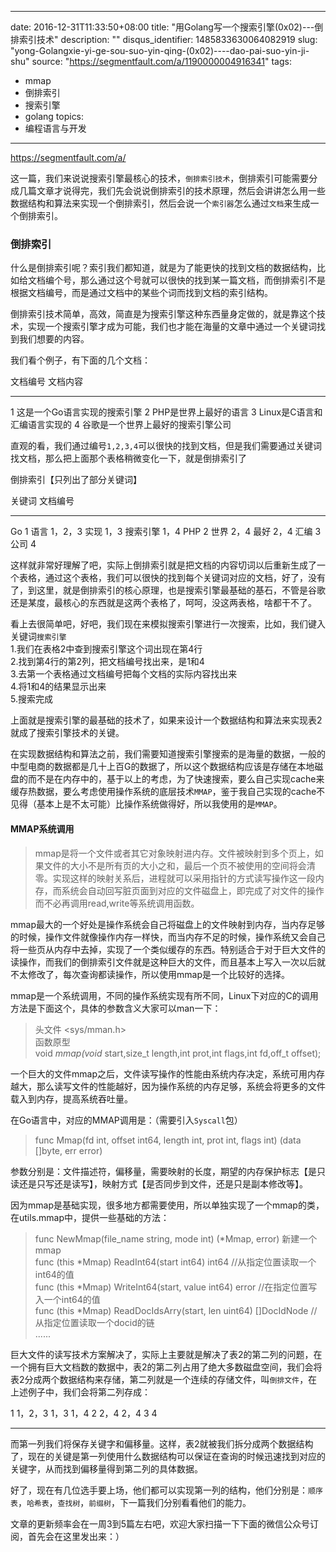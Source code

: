 
---
date: 2016-12-31T11:33:50+08:00
title: "用Golang写一个搜索引擎(0x02)---倒排索引技术"
description: ""
disqus_identifier: 1485833630064082919
slug: "yong-Golangxie-yi-ge-sou-suo-yin-qing-(0x02)----dao-pai-suo-yin-ji-shu"
source: "https://segmentfault.com/a/1190000004916341"
tags: 
- mmap 
- 倒排索引 
- 搜索引擎 
- golang 
topics:
- 编程语言与开发
---

https://segmentfault.com/a/

这一篇，我们来说说搜索引擎最核心的技术，`倒排索引技术`，倒排索引可能需要分成几篇文章才说得完，我们先会说说倒排索引的技术原理，然后会讲讲怎么用一些数据结构和算法来实现一个倒排索引，然后会说一个`索引器`怎么通过`文档`来生成一个倒排索引。

### 倒排索引

什么是倒排索引呢？索引我们都知道，就是为了能更快的找到文档的数据结构，比如给文档编个号，那么通过这个号就可以很快的找到某一篇文档，而倒排索引不是根据文档编号，而是通过文档中的某些个词而找到文档的索引结构。

倒排索引技术简单，高效，简直是为搜索引擎这种东西量身定做的，就是靠这个技术，实现一个搜索引擎才成为可能，我们也才能在海量的文章中通过一个关键词找到我们想要的内容。

我们看个例子，有下面的几个文档：

  文档编号   文档内容
  ---------- ------------------------------------
  1          这是一个Go语言实现的搜索引擎
  2          PHP是世界上最好的语言
  3          Linux是C语言和汇编语言实现的
  4          谷歌是一个世界上最好的搜索引擎公司

直观的看，我们通过编号`1,2,3,4`可以很快的找到文档，但是我们需要通过关键词找文档，那么把上面那个表格稍微变化一下，就是倒排索引了

倒排索引【只列出了部分关键词】

  关键词     文档编号
  ---------- ----------
  Go         1
  语言       1，2，3
  实现       1，3
  搜索引擎   1，4
  PHP        2
  世界       2，4
  最好       2，4
  汇编       3
  公司       4

这样就非常好理解了吧，实际上倒排索引就是把文档的内容切词以后重新生成了一个表格，通过这个表格，我们可以很快的找到每个关键词对应的文档，好了，没有了，到这里，就是倒排索引的核心原理，也是搜索引擎最基础的基石，不管是谷歌还是某度，最核心的东西就是这两个表格了，呵呵，没这两表格，啥都干不了。

看上去很简单吧，好吧，我们现在来模拟搜索引擎进行一次搜索，比如，我们键入关键词`搜索引擎`\
1.我们在表格2中查到搜索引擎这个词出现在第4行\
2.找到第4行的第2列，把文档编号找出来，是1和4\
3.去第一个表格通过文档编号把每个文档的实际内容找出来\
4.将1和4的结果显示出来\
5.搜索完成

上面就是搜索引擎的最基础的技术了，如果来设计一个数据结构和算法来实现表2就成了搜索引擎技术的关键。

在实现数据结构和算法之前，我们需要知道搜索引擎搜索的是海量的数据，一般的中型电商的数据都是几十上百G的数据了，所以这个数据结构应该是存储在本地磁盘的而不是在内存中的，基于以上的考虑，为了快速搜索，要么自己实现cache来缓存热数据，要么考虑使用操作系统的底层技术`MMAP`，鉴于我自己实现的cache不见得（基本上是不太可能）比操作系统做得好，所以我使用的是`MMAP`。

#### MMAP系统调用

> mmap是将一个文件或者其它对象映射进内存。文件被映射到多个页上，如果文件的大小不是所有页的大小之和，最后一个页不被使用的空间将会清零。实现这样的映射关系后，进程就可以采用指针的方式读写操作这一段内存，而系统会自动回写脏页面到对应的文件磁盘上，即完成了对文件的操作而不必再调用read,write等系统调用函数。

mmap最大的一个好处是操作系统会自己将磁盘上的文件映射到内存，当内存足够的时候，操作文件就像操作内存一样快，而当内存不足的时候，操作系统又会自己将一些页从内存中去掉，实现了一个类似缓存的东西。特别适合于对于巨大文件的读操作，而我们的倒排索引文件就是这种巨大的文件，而且基本上写入一次以后就不太修改了，每次查询都读操作，所以使用mmap是一个比较好的选择。

mmap是一个系统调用，不同的操作系统实现有所不同，Linux下对应的C的调用方法是下面这个，具体的参数含义大家可以man一下：

> 头文件 &lt;sys/mman.h&gt;\
> 函数原型\
> void *mmap(void* start,size\_t length,int prot,int flags,int fd,off\_t
> offset);

一个巨大的文件mmap之后，文件读写操作的性能由系统内存决定，系统可用内存越大，那么读写文件的性能越好，因为操作系统的内存足够，系统会将更多的文件载入到内存，提高系统吞吐量。

在Go语言中，对应的MMAP调用是：（需要引入`Syscall`包）

> func Mmap(fd int, offset int64, length int, prot int, flags int) (data
> \[\]byte, err error)

参数分别是：文件描述符，偏移量，需要映射的长度，期望的内存保护标志【是只读还是只写还是读写】，映射方式【是否同步到文件，还是只是副本修改等】。

因为mmap是基础实现，很多地方都需要使用，所以单独实现了一个mmap的类，在utils.mmap中，提供一些基础的方法：

> func NewMmap(file\_name string, mode int) (\*Mmap, error)
> 新建一个mmap\
> func (this \*Mmap) ReadInt64(start int64) int64
> //从指定位置读取一个int64的值\
> func (this \*Mmap) WriteInt64(start, value int64) error
> //在指定位置写入一个int64的值\
> func (this \*Mmap) ReadDocIdsArry(start, len uint64) \[\]DocIdNode
> //从指定位置读取一个docid的链\
> ......

巨大文件的读写技术方案解决了，实际上主要就是解决了表2的第二列的问题，在一个拥有巨大文档数的数据中，表2的第二列占用了绝大多数磁盘空间，我们会将表2分成两个数据结构来存储，第二列就是一个连续的存储文件，叫`倒排文件`，在上述例子中，我们会将第二列存成：

  1   1，2，3   1，3   1，4   2   2，4   2，4   3   4
  --- --------- ------ ------ --- ------ ------ --- ---

而第一列我们将保存关键字和偏移量。这样，表2就被我们拆分成两个数据结构了，现在的关键是第一列使用什么数据结构可以保证在查询的时候迅速找到对应的关键字，从而找到偏移量得到第二列的具体数据。

好了，现在有几位选手要上场，他们都可以实现第一列的结构，他们分别是：`顺序表`，`哈希表`，`查找树`，`前缀树`，下一篇我们分别看看他们的能力。

文章的更新频率会在一周3到5篇左右吧，欢迎大家扫描一下下面的微信公众号订阅，首先会在这里发出来：）



